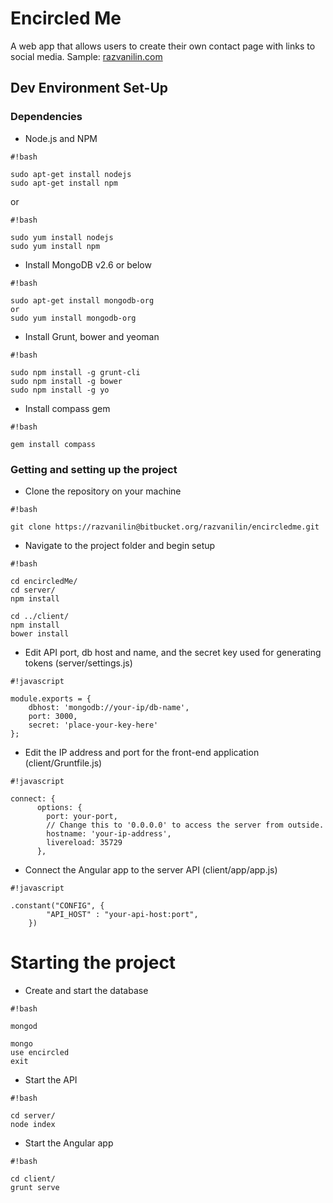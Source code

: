 # Encircled Me #

A web app that allows users to create their own contact page with links to social media. Sample: [razvanilin.com](http://razvanilin.com/)

## Dev Environment Set-Up ##

### Dependencies ###
* Node.js and NPM

```
#!bash

sudo apt-get install nodejs
sudo apt-get install npm
```
or

```
#!bash

sudo yum install nodejs
sudo yum install npm
```
* Install MongoDB v2.6 or below

```
#!bash

sudo apt-get install mongodb-org
or
sudo yum install mongodb-org
```
* Install Grunt, bower and yeoman

```
#!bash

sudo npm install -g grunt-cli
sudo npm install -g bower
sudo npm install -g yo
```
* Install compass gem
```
#!bash

gem install compass
```

### Getting and setting up the project

* Clone the repository on your machine
```
#!bash

git clone https://razvanilin@bitbucket.org/razvanilin/encircledme.git
```
* Navigate to the project folder and begin setup

```
#!bash

cd encircledMe/
cd server/
npm install

cd ../client/
npm install
bower install
```
* Edit API port, db host and name, and the secret key used for generating tokens (server/settings.js)

```
#!javascript

module.exports = {
	dbhost: 'mongodb://your-ip/db-name',
	port: 3000,
	secret: 'place-your-key-here'
};
```
* Edit the IP address and port for the front-end application (client/Gruntfile.js)

```
#!javascript

connect: {
      options: {
        port: your-port,
        // Change this to '0.0.0.0' to access the server from outside.
        hostname: 'your-ip-address',
        livereload: 35729
      },
```
* Connect the Angular app to the server API (client/app/app.js)

```
#!javascript

.constant("CONFIG", {
        "API_HOST" : "your-api-host:port",
    })
```

# Starting the project #
* Create and start the database

```
#!bash

mongod

mongo
use encircled
exit
```

* Start the API

```
#!bash

cd server/
node index
```
* Start the Angular app

```
#!bash

cd client/
grunt serve
```